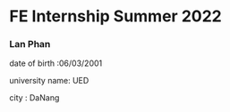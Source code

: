 # FE Internship Summer 2022

### Lan Phan

date of birth :06/03/2001

university name: UED 

city : DaNang